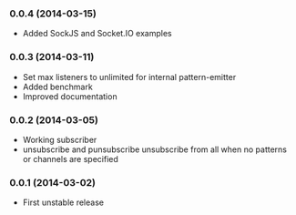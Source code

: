 ### 0.0.4 (2014-03-15)

  * Added SockJS and Socket.IO examples

### 0.0.3 (2014-03-11)

  * Set max listeners to unlimited for internal pattern-emitter
  * Added benchmark
  * Improved documentation

### 0.0.2 (2014-03-05)

  * Working subscriber
  * unsubscribe and punsubscribe unsubscribe from all when no patterns or
    channels are specified

### 0.0.1 (2014-03-02)

  * First unstable release
